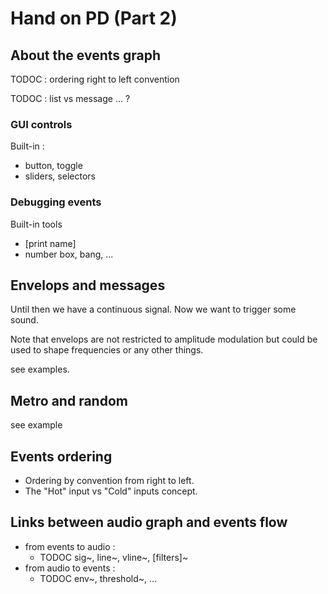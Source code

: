 # Hand on PD (Part 2)

## About the events graph

TODOC : ordering right to left convention

TODOC : list vs message ... ?

### GUI controls

Built-in :

* button, toggle
* sliders, selectors


### Debugging events

Built-in tools

* [print name]
* number box, bang, ...


## Envelops and messages

Until then we have a continuous signal. Now we want to trigger some sound.

Note that envelops are not restricted to amplitude modulation but could be used to shape frequencies or any other things.

see examples.

## Metro and random

see example

## Events ordering

* Ordering by convention from right to left.
* The "Hot" input vs "Cold" inputs concept.


## Links between audio graph and events flow

* from events to audio :
  * TODOC sig~, line~, vline~, [filters]~
* from audio to events :
  * TODOC env~, threshold~, ... 